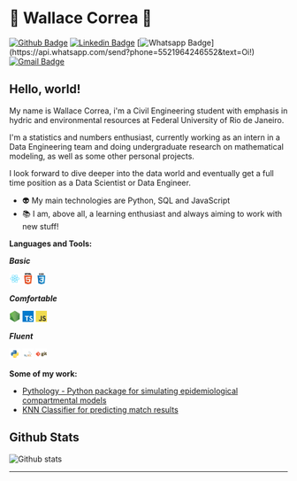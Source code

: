 # :snake: Wallace Correa :snake:

[![Github Badge](https://img.shields.io/badge/-Github-000?style=flat-square&logo=Github&logoColor=white&link=https://github.com/wallco)](https://github.com/wallco)
[![Linkedin Badge](https://img.shields.io/badge/-LinkedIn-blue?style=flat-square&logo=Linkedin&logoColor=white&link=https://www.linkedin.com/in/wallace-de-moura/)](https://www.linkedin.com/in/wallace-de-moura/)
[![Whatsapp Badge](https://img.shields.io/badge/-Whatsapp-4CA143?style=flat-square&labelColor=4CA143&logo=whatsapp&logoColor=white&link=https://api.whatsapp.com/send?phone=5521964246552&text=Oi!)](https://api.whatsapp.com/send?phone=5521964246552&text=Oi!)
[![Gmail Badge](https://img.shields.io/badge/-Gmail-c14438?style=flat-square&logo=Gmail&logoColor=white&link=mailto:wallacecmf@poli.ufrj.br)](mailto:wallacecmf@poli.ufrj.br)

## Hello, world!

My name is Wallace Correa, i'm a Civil Engineering student with emphasis in hydric and environmental resources at Federal University of Rio de Janeiro.

I'm a statistics and numbers enthusiast, currently working as an intern in a Data Engineering team and doing undergraduate research on mathematical modeling, as well as some other personal projects. 

I look forward to dive deeper into the data world and eventually get a full time position as a Data Scientist or Data Engineer.

- :alien: My main technologies are Python, SQL and JavaScript
- :books: I am, above all, a learning enthusiast and always aiming to work with new stuff!

**Languages and Tools:**

***Basic***

<code><img height="20" src="https://raw.githubusercontent.com/github/explore/80688e429a7d4ef2fca1e82350fe8e3517d3494d/topics/react/react.png"></code>
<code><img height="20" src="https://raw.githubusercontent.com/github/explore/80688e429a7d4ef2fca1e82350fe8e3517d3494d/topics/html/html.png"></code>
<code><img height="20" src="https://raw.githubusercontent.com/github/explore/80688e429a7d4ef2fca1e82350fe8e3517d3494d/topics/css/css.png"></code>

***Comfortable***

<code><img height="20" src="https://raw.githubusercontent.com/github/explore/80688e429a7d4ef2fca1e82350fe8e3517d3494d/topics/nodejs/nodejs.png"></code>
<code><img height="20" src="https://raw.githubusercontent.com/github/explore/80688e429a7d4ef2fca1e82350fe8e3517d3494d/topics/typescript/typescript.png"></code>
<code><img height="20" src="https://raw.githubusercontent.com/github/explore/80688e429a7d4ef2fca1e82350fe8e3517d3494d/topics/javascript/javascript.png"></code>

***Fluent***

<code><img height="20" src="https://raw.githubusercontent.com/github/explore/80688e429a7d4ef2fca1e82350fe8e3517d3494d/topics/python/python.png"></code>
<code><img height="20" src="https://raw.githubusercontent.com/github/explore/80688e429a7d4ef2fca1e82350fe8e3517d3494d/topics/mysql/mysql.png"></code>
<code><img height="20" src="https://raw.githubusercontent.com/github/explore/80688e429a7d4ef2fca1e82350fe8e3517d3494d/topics/git/git.png"></code>

**Some of my work:**

- [Pythology - Python package for simulating epidemiological compartmental models](https://github.com/wallco/pythology) 
- [KNN Classifier for predicting match results](https://www.kaggle.com/wallacecorrea/knn-modeling-for-match-result-prediction-73)

## Github Stats

![Github stats](https://github-readme-stats.vercel.app/api?username=wallco&show_icons=true&hide_border=true)

---
